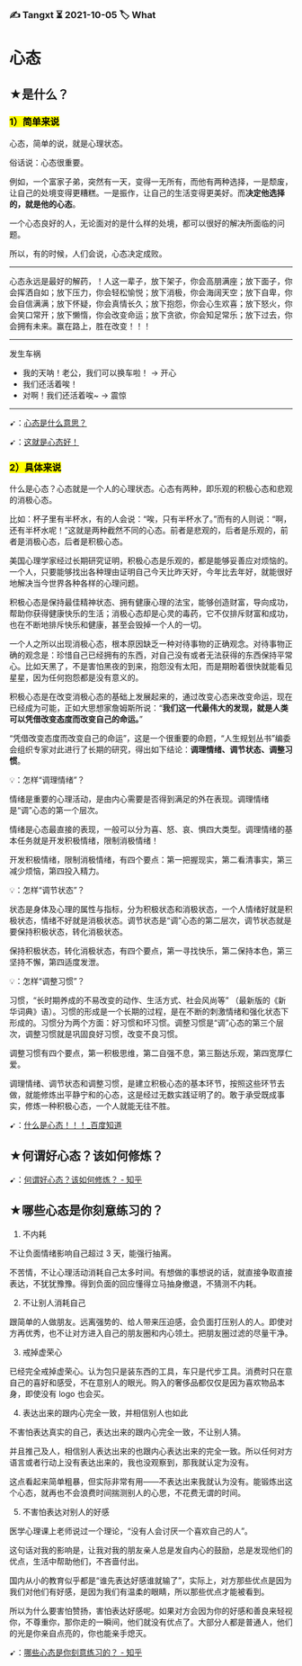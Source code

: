 ### ✍️ Tangxt ⏳ 2021-10-05 🏷️ What

# 心态

## ★是什么？

### <mark>1）简单来说</mark>

心态，简单的说，就是心理状态。

俗话说：心态很重要。

例如，一个富家子弟，突然有一天，变得一无所有，而他有两种选择，一是颓废，让自己的处境变得更糟糕。一是振作，让自己的生活变得更美好。而**决定他选择的，就是他的心态**。

一个心态良好的人，无论面对的是什么样的处境，都可以很好的解决所面临的问题。

所以，有的时候，人们会说，心态决定成败。

---

心态永远是最好的解药，！人这一辈子，放下架子，你会高朋满座；放下面子，你会挥洒自如；放下压力，你会轻松愉悦；放下消极，你会海阔天空；放下自卑，你会自信满满；放下怀疑，你会真情长久；放下抱怨，你会心生欢喜；放下怒火，你会笑口常开；放下懒惰，你会改变命运；放下贪欲，你会知足常乐；放下过去，你会拥有未来。赢在路上，胜在改变！！！

---

发生车祸

- 我的天呐！老公，我们可以换车啦！ -> 开心
- 我们还活着唉！
- 对啊！我们还活着唉~ -> 震惊

---

➹：[心态是什么意思？](http://www.360doc.com/content/18/1209/13/34085452_800418240.shtml)

➹：[这就是心态好！](https://video.zhihu.com/video/1286664386707492864)

### <mark>2）具体来说</mark>

什么是心态？心态就是一个人的心理状态。心态有两种，即乐观的积极心态和悲观的消极心态。

比如：杯子里有半杯水，有的人会说：“唉，只有半杯水了。”而有的人则说：“啊，还有半杯水呢！”这就是两种截然不同的心态。前者是悲观的，后者是乐观的，前者是消极心态，后者是积极心态。

美国心理学家经过长期研究证明，积极心态是乐观的，都是能够妥善应对烦恼的。一个人，只要能够找出各种理由证明自己今天比昨天好，今年比去年好，就能很好地解决当今世界各种各样的心理问题。

积极心态是保持最佳精神状态、拥有健康心理的法宝，能够创造财富，导向成功，帮助你获得健康快乐的生活；消极心态却是心灵的毒药，它不仅排斥财富和成功，也在不断地排斥快乐和健康，甚至会毁掉一个人的一切。

一个人之所以出现消极心态，根本原因缺乏一种对待事物的正确观念。对待事物正确的观念是：珍惜自己已经拥有的东西，对自己没有或者无法获得的东西保持平常心。比如天黑了，不是害怕黑夜的到来，抱怨没有太阳，而是期盼着很快就能看见星星，因为任何抱怨都是没有意义的。

积极心态是在改变消极心态的基础上发展起来的，通过改变心态来改变命运，现在已经成为可能，正如大思想家詹姆斯所说：“**我们这一代最伟大的发现，就是人类可以凭借改变态度而改变自己的命运。**”

“凭借改变态度而改变自己的命运”，这是一个很重要的命题，“人生规划丛书”编委会组织专家对此进行了长期的研究，得出如下结论：**调理情绪、调节状态、调整习惯**。

💡：怎样“调理情绪”？

情绪是重要的心理活动，是由内心需要是否得到满足的外在表现。调理情绪是“调”心态的第一个层次。

情绪是心态最直接的表现，一般可以分为喜、怒、哀、惧四大类型。调理情绪的基本任务就是开发积极情绪，限制消极情绪！

开发积极情绪，限制消极情绪，有四个要点：第一把握现实，第二看清事实，第三减少烦恼，第四投入精力。

💡：怎样“调节状态”？

状态是身体及心理的属性与指标，分为积极状态和消极状态，一个人情绪好就是积极状态，情绪不好就是消极状态。调节状态是“调”心态的第二层次，调节状态就是要保持积极状态，转化消极状态。

保持积极状态，转化消极状态，有四个要点，第一寻找快乐，第二保持本色，第三坚持不懈，第四适度发泄。

💡：怎样“调整习惯”？

习惯，“长时期养成的不易改变的动作、生活方式、社会风尚等” （最新版的《新华词典》语）。习惯的形成是一个长期的过程，是在不断的刺激情绪和强化状态下形成的。习惯分为两个方面：好习惯和坏习惯。调整习惯是“调”心态的第三个层次，调整习惯就是巩固良好习惯，改变不良习惯。

调整习惯有四个要点，第一积极思维，第二自强不息，第三豁达乐观，第四宽厚仁爱。

调理情绪、调节状态和调整习惯，是建立积极心态的基本环节，按照这些环节去做，就能修炼出平静宁和的心态，这是经过无数实践证明了的。敢于承受既成事实，修炼一种积极心态，一个人就能无往不胜。

➹：[什么是心态！！！_百度知道](https://zhidao.baidu.com/question/22999726.html)

## ★何谓好心态？该如何修炼？

➹：[何谓好心态？该如何修炼？ - 知乎](https://www.zhihu.com/question/20615566)

## ★哪些心态是你刻意练习的？

1. 不内耗

不让负面情绪影响自己超过 3 天，能强行抽离。

不苦情，不让心理活动消耗自己太多时间。有想做的事想说的话，就直接争取直接表达，不犹犹豫豫。得到负面的回应懂得立马抽身撤退，不猜测不内耗。

2. 不让别人消耗自己

跟简单的人做朋友。远离强势的、给人带来压迫感，会负面打压别人的人。即使对方再优秀，也不让对方进入自己的朋友圈和内心领土。把朋友圈过滤的尽量干净。

3. 戒掉虚荣心

已经完全戒掉虚荣心。认为包只是装东西的工具，车只是代步工具。消费时只在意自己的喜好和感受，不在意别人的眼光。购入的奢侈品都仅仅是因为喜欢物品本身，即使没有 logo 也会买。

4. 表达出来的跟内心完全一致，并相信别人也如此

不害怕表达真实的自己，表达出来的跟内心完全一致，不让别人猜。

并且推己及人，相信别人表达出来的也跟内心表达出来的完全一致。所以任何对方语言或者行动上没有表达出来的，我也没观察到，那我就认定为没有。

这点看起来简单粗暴，但实际非常有用——不表达出来我就认为没有。能锻炼出这个心态，就再也不会浪费时间揣测别人的心思，不花费无谓的时间。

5. 不害怕表达对别人的好感

医学心理课上老师说过一个理论，“没有人会讨厌一个喜欢自己的人”。

这句话对我的影响是，让我对我的朋友亲人总是发自内心的鼓励，总是发现他们的优点，生活中帮助他们，不吝啬付出。

国内从小的教育似乎都是“谁先表达好感谁就输了”，实际上，对方那些优点是因为我们对他们有好感，是因为我们有温柔的眼睛，所以那些优点才能被看到。

所以为什么要害怕赞扬，害怕表达好感呢。如果对方会因为你的好感和善良来轻视你，不尊重你，那你走的一瞬间，他们就没有优点了。大部分人都是普通人，他们的光是你亲自点亮的，你也能亲手熄灭。

➹：[哪些心态是你刻意练习的？ - 知乎](https://www.zhihu.com/question/62661818)
